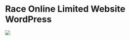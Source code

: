 # Race Online Limited Website WordPress

![](https://github.com/jessejayjustin/race-online-limited-website-wp/blob/master/e-race-net-bd.jpg)
